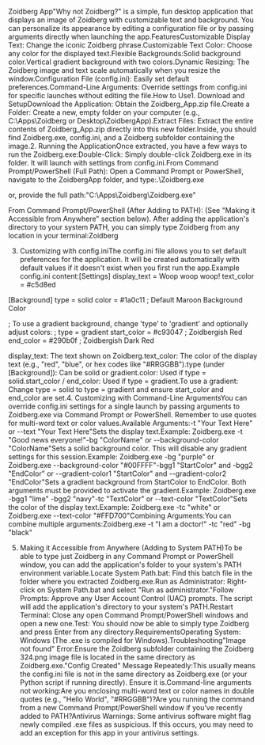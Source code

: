 Zoidberg App"Why not Zoidberg?" is a simple, fun desktop application that displays an image of Zoidberg with customizable text and background. You can personalize its appearance by editing a configuration file or by passing arguments directly when launching the app.FeaturesCustomizable Display Text: Change the iconic Zoidberg phrase.Customizable Text Color: Choose any color for the displayed text.Flexible Backgrounds:Solid background color.Vertical gradient background with two colors.Dynamic Resizing: The Zoidberg image and text scale automatically when you resize the window.Configuration File (config.ini): Easily set default preferences.Command-Line Arguments: Override settings from config.ini for specific launches without editing the file.How to Use1. Download and SetupDownload the Application: Obtain the Zoidberg_App.zip file.Create a Folder: Create a new, empty folder on your computer (e.g., C:\Apps\Zoidberg or Desktop\ZoidbergApp).Extract Files: Extract the entire contents of Zoidberg_App.zip directly into this new folder.Inside, you should find Zoidberg.exe, config.ini, and a Zoidberg subfolder containing the image.2. Running the ApplicationOnce extracted, you have a few ways to run the Zoidberg.exe:Double-Click: Simply double-click Zoidberg.exe in its folder. It will launch with settings from config.ini.From Command Prompt/PowerShell (Full Path): Open a Command Prompt or PowerShell, navigate to the ZoidbergApp folder, and type:.\Zoidberg.exe



or, provide the full path:"C:\Apps\Zoidberg\Zoidberg.exe"



From Command Prompt/PowerShell (After Adding to PATH): (See "Making it Accessible from Anywhere" section below). After adding the application's directory to your system PATH, you can simply type Zoidberg from any location in your terminal:Zoidberg



3. Customizing with config.iniThe config.ini file allows you to set default preferences for the application. It will be created automatically with default values if it doesn't exist when you first run the app.Example config.ini content:[Settings]
display_text = Woop woop woop!
text_color = #c5d8ed

[Background]
type = solid
color = #1a0c11
; Default Maroon Background Color

; To use a gradient background, change 'type' to 'gradient' and optionally adjust colors:
; type = gradient
start_color = #c93047
; Zoidbergish Red
end_color = #290b0f
; Zoidbergish Dark Red



display_text: The text shown on Zoidberg.text_color: The color of the display text (e.g., "red", "blue", or hex codes like "#RRGGBB").type (under [Background]): Can be solid or gradient.color: Used if type = solid.start_color / end_color: Used if type = gradient.To use a gradient: Change type = solid to type = gradient and ensure start_color and end_color are set.4. Customizing with Command-Line ArgumentsYou can override config.ini settings for a single launch by passing arguments to Zoidberg.exe via Command Prompt or PowerShell. Remember to use quotes for multi-word text or color values.Available Arguments:-t "Your Text Here" or --text "Your Text Here"Sets the display text.Example: Zoidberg.exe -t "Good news everyone!"-bg "ColorName" or --background-color "ColorName"Sets a solid background color. This will disable any gradient settings for this session.Example: Zoidberg.exe -bg "purple" or Zoidberg.exe --background-color "#00FFFF"-bgg1 "StartColor" and -bgg2 "EndColor" or --gradient-color1 "StartColor" and --gradient-color2 "EndColor"Sets a gradient background from StartColor to EndColor. Both arguments must be provided to activate the gradient.Example: Zoidberg.exe -bgg1 "lime" -bgg2 "navy"-tc "TextColor" or --text-color "TextColor"Sets the color of the display text.Example: Zoidberg.exe -tc "white" or Zoidberg.exe --text-color "#FFD700"Combining Arguments:You can combine multiple arguments:Zoidberg.exe -t "I am a doctor!" -tc "red" -bg "black"



5. Making it Accessible from Anywhere (Adding to System PATH)To be able to type just Zoidberg in any Command Prompt or PowerShell window, you can add the application's folder to your system's PATH environment variable.Locate System Path.bat: Find this batch file in the folder where you extracted Zoidberg.exe.Run as Administrator: Right-click on System Path.bat and select "Run as administrator."Follow Prompts: Approve any User Account Control (UAC) prompts. The script will add the application's directory to your system's PATH.Restart Terminal: Close any open Command Prompt/PowerShell windows and open a new one.Test: You should now be able to simply type Zoidberg and press Enter from any directory.RequirementsOperating System: Windows (The .exe is compiled for Windows).Troubleshooting"Image not found" Error:Ensure the Zoidberg subfolder containing the Zoidberg 324.png image file is located in the same directory as Zoidberg.exe."Config Created" Message Repeatedly:This usually means the config.ini file is not in the same directory as Zoidberg.exe (or your Python script if running directly). Ensure it is.Command-line arguments not working:Are you enclosing multi-word text or color names in double quotes (e.g., "Hello World", "#RRGGBB")?Are you running the command from a new Command Prompt/PowerShell window if you've recently added to PATH?Antivirus Warnings: Some antivirus software might flag newly compiled .exe files as suspicious. If this occurs, you may need to add an exception for this app in your antivirus settings.
